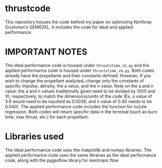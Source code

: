 # thrustcode
This repository houses the code behind my paper on optimizing Northrop Grumman's GEM63XL. It includes the code for ideal and applied performance. 

# IMPORTANT NOTES
The ideal performance code is housed under ```thrustvtime_v2.py``` and the applied performance code is housed under ```thrustvtime_v4.py```. 
Both codes already have the propellants and their constants defined. However, if you wish to change the propellant analyzed, change only the constants of specific impulse, density, the a value, and the n value.
Note on the a and n value: the a and n values traditionally given need to be divided by 1000 and 10, respectively, to match the dimensions/units of the code (Ex, a value of 3.9 would need to be inputted as 0.0039, and n value of 0.40 needs to be 0.040).
The applied performance code includes the function for nozzle regression.
Both codes will return specific data in the terminal (such as burn time, max thrust, etc.) for each propellant.

# Libraries used
The ideal performance code uses the matplotlib and numpy libraries.
The applied performance code uses the same libraries as the ideal performance code, along with the pygasflow library for isentropic flow

